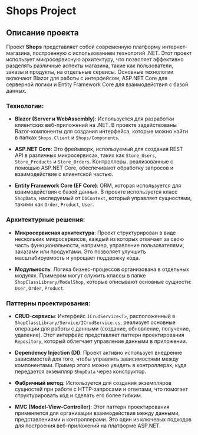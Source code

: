 # Shops Project

## Описание проекта

Проект **Shops** представляет собой современную платформу интернет-магазина, построенную с использованием технологий .NET. Этот проект использует микросервисную архитектуру, что позволяет эффективно разделять различные аспекты магазина, такие как пользователи, заказы и продукты, на отдельные сервисы. Основные технологии включают Blazor для работы с интерфейсом, ASP.NET Core для серверной логики и Entity Framework Core для взаимодействия с базой данных.

### Технологии:

- **Blazor (Server и WebAssembly)**: Используется для разработки клиентских веб-приложений на .NET. В проекте задействованы Razor-компоненты для создания интерфейса, которые можно найти в папках `Shops.Client` и `Shops/Components`.
  
- **ASP.NET Core**: Это фреймворк, используемый для создания REST API в различных микросервисах, таких как `Store_Users`, `Store_Products` и `Store_Orders`. Контроллеры, реализованные с помощью ASP.NET Core, обеспечивают обработку запросов и взаимодействие с клиентской частью.

- **Entity Framework Core (EF Core)**: ORM, которая используется для взаимодействия с базой данных. В проекте используется класс `ShopData`, наследуемый от `DbContext`, который управляет сущностями, такими как `Order`, `Product`, `User`.

### Архитектурные решения:

- **Микросервисная архитектура**: Проект структурирован в виде нескольких микросервисов, каждый из которых отвечает за свою часть функциональности, например, управление пользователями, заказами или продуктами. Это позволяет улучшить масштабируемость и упрощает поддержку кода.

- **Модульность**: Логика бизнес-процессов организована в отдельных модулях. Примером могут служить классы в папке `ShopClassLibrary/ModelShop`, которые описывают основные сущности: `User`, `Order`, `Product`.

### Паттерны проектирования:

- **CRUD-сервисы**: Интерфейс `ICrudService<T>`, расположенный в `ShopClassLibrary/Service/ICrudService.cs`, реализует основные операции для работы с данными (создание, обновление, получение, удаление). Этот интерфейс представляет паттерн проектирования `Repository`, который облегчает управление данными в приложении.

- **Dependency Injection (DI)**: Проект активно использует внедрение зависимостей для того, чтобы управлять зависимостями между компонентами. Пример этого можно увидеть в контроллерах, куда передается экземпляр `ShopData` через конструктор.

- **Фабричный метод**: Используется для создания экземпляров сущностей при работе с HTTP-запросами и ответами, что помогает структурировать код и сделать его более гибким.

- **MVC (Model-View-Controller)**: Этот паттерн проектирования применяется для организации взаимодействия между данными, представлениями и контроллерами. Это один из ключевых подходов для построения веб-приложений на платформе ASP.NET.

